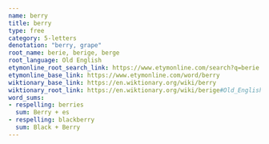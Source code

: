 ```yaml
---
name: berry
title: berry
type: free
category: 5-letters
denotation: "berry, grape"
root_name: berie, berige, berge
root_language: Old English
etymonline_root_search_link: https://www.etymonline.com/search?q=berie
etymonline_base_link: https://www.etymonline.com/word/berry
wiktionary_base_link: https://en.wiktionary.org/wiki/berry
wiktionary_root_link: https://en.wiktionary.org/wiki/berige#Old_English
word_sums:
- respelling: berries
  sum: Berry + es
- respelling: blackberry
  sum: Black + Berry
---
```

